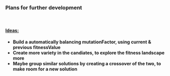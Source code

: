 <h3> Plans for further development</h3>
</br>

<h4><u>Ideas:</u><h4>
  
- Build a automatically balancing mutationFactor, using current & previous fitnessValue
- Create more variety in the candiates, to explore the fitness landscape more
- Maybe group similar solutions by creating a crossover of the two, to make room for a new solution
